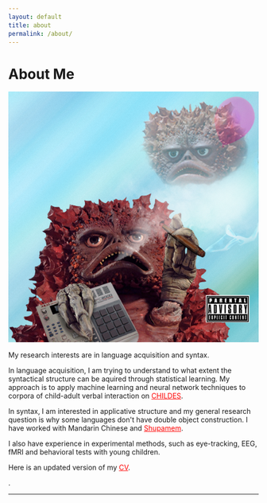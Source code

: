 ```yaml
---
layout: default
title: about
permalink: /about/
---
```

<h1> About Me </h1>
<img class="col one right" src="/img/prof_pic.png">

<br/>
<p>My research interests are in language acquisition and syntax.</p>
<p>In language acquisition, I am trying to understand to what extent the syntactical structure can be aquired through statistical learning. My approach is to apply machine learning and neural network techniques to corpora of child-adult verbal interaction on <a href="https://childes.talkbank.org/" style="color:red">CHILDES</a>. </p>

<p>
In syntax, I am interested in applicative structure and my general research question is why some languages don't have double object construction. I have worked with Mandarin Chinese and <a href="https://en.wikipedia.org/wiki/Bamum_language" style="color:red">Shupamem</a>.</p>

<p>
I also have experience in experimental methods, such as eye-tracking, EEG, fMRI and behavioral tests with young children. 
</p>
<p>
 Here is an updated version of my <a href = "https://github.com/xiaomeng-ma/xiaomeng-ma.github.io/raw/master/My_CV_full.pdf" download style="color:red">CV</a>.</p>.

<br/>
<hr/>
<br/>
<div>
<span class="contacticon center">
	<a href="mailto:xm2158@tc.columbia.com"><i class="fa fa-envelope-square"></i></a>
	<a href="https://www.linkedin.com/in/amyxiaomengma/" target="_blank"><i class="fa fa-linkedin-square"></i></a>
</span>
</div>

